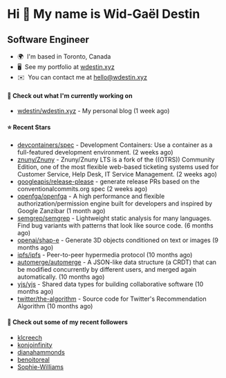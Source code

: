 Hi 👋 My name is Wid-Gaël Destin
================================

Software Engineer
------------------

* 🌍  I'm based in Toronto, Canada
* 🖥️  See my portfolio at [wdestin.xyz](http://wdestin.xyz)
* ✉️  You can contact me at [hello@wdestin.xyz](mailto:hello@wdestin.xyz)


#### 👷 Check out what I'm currently working on

- [wdestin/wdestin.xyz](https://github.com/wdestin/wdestin.xyz) - My personal blog (1 week ago)

#### ⭐ Recent Stars

- [devcontainers/spec](https://github.com/devcontainers/spec) - Development Containers: Use a container as a full-featured development environment. (2 weeks ago)
- [znuny/Znuny](https://github.com/znuny/Znuny) - Znuny/Znuny LTS is a fork of the ((OTRS)) Community Edition, one of the most flexible web-based ticketing systems used for Customer Service, Help Desk, IT Service Management.  (2 weeks ago)
- [googleapis/release-please](https://github.com/googleapis/release-please) - generate release PRs based on the conventionalcommits.org spec (2 weeks ago)
- [openfga/openfga](https://github.com/openfga/openfga) - A high performance and flexible authorization/permission engine built for developers and inspired by Google Zanzibar (1 month ago)
- [semgrep/semgrep](https://github.com/semgrep/semgrep) - Lightweight static analysis for many languages. Find bug variants with patterns that look like source code. (6 months ago)
- [openai/shap-e](https://github.com/openai/shap-e) - Generate 3D objects conditioned on text or images (9 months ago)
- [ipfs/ipfs](https://github.com/ipfs/ipfs) - Peer-to-peer hypermedia protocol (10 months ago)
- [automerge/automerge](https://github.com/automerge/automerge) - A JSON-like data structure (a CRDT) that can be modified concurrently by different users, and merged again automatically.  (10 months ago)
- [yjs/yjs](https://github.com/yjs/yjs) - Shared data types for building collaborative software (10 months ago)
- [twitter/the-algorithm](https://github.com/twitter/the-algorithm) - Source code for Twitter&#39;s Recommendation Algorithm (10 months ago)

#### 👯 Check out some of my recent followers

- [klcreech](https://github.com/klcreech)
- [konjoinfinity](https://github.com/konjoinfinity)
- [dianahammonds](https://github.com/dianahammonds)
- [benoitoreal](https://github.com/benoitoreal)
- [Sophie-Williams](https://github.com/Sophie-Williams)
